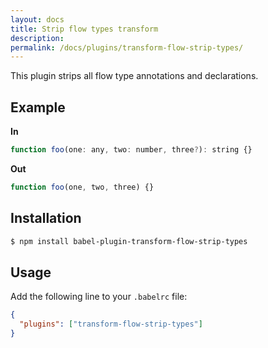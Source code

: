 ```yaml
---
layout: docs
title: Strip flow types transform
description:
permalink: /docs/plugins/transform-flow-strip-types/
---
```


This plugin strips all flow type annotations and declarations.

## Example

**In**

```javascript
function foo(one: any, two: number, three?): string {}
```

**Out**

```javascript
function foo(one, two, three) {}
```

## Installation

```sh
$ npm install babel-plugin-transform-flow-strip-types
```

## Usage

Add the following line to your `.babelrc` file:

```json
{
  "plugins": ["transform-flow-strip-types"]
}
```
